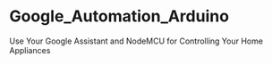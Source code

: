 # Google_Automation_Arduino
 Use Your Google Assistant and NodeMCU for Controlling Your Home Appliances  
